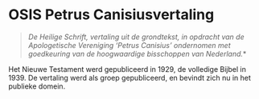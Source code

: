 # OSIS Petrus Canisiusvertaling

>*De Heilige Schrift, vertaling uit de grondtekst, in opdracht van de Apologetische Vereniging ‘Petrus Canisius’ ondernomen met goedkeuring van de hoogwaardige bisschoppen van Nederland.**

Het Nieuwe Testament werd gepubliceerd in 1929, de volledige Bijbel in 1939. De vertaling werd als groep gepubliceerd, en bevindt zich nu in het publieke domein.
